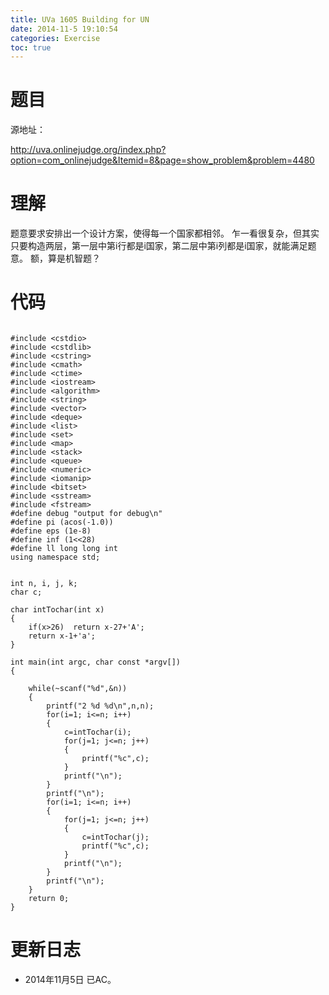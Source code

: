 ```yaml
---
title: UVa 1605 Building for UN
date: 2014-11-5 19:10:54
categories: Exercise
toc: true
---
```

# 题目
源地址：

http://uva.onlinejudge.org/index.php?option=com_onlinejudge&Itemid=8&page=show_problem&problem=4480

# 理解
题意要求安排出一个设计方案，使得每一个国家都相邻。
乍一看很复杂，但其实只要构造两层，第一层中第i行都是i国家，第二层中第i列都是i国家，就能满足题意。
额，算是机智题？

<!-- more -->

# 代码

```

#include <cstdio>
#include <cstdlib>
#include <cstring>
#include <cmath>
#include <ctime>
#include <iostream>
#include <algorithm>
#include <string>
#include <vector>
#include <deque>
#include <list>
#include <set>
#include <map>
#include <stack>
#include <queue>
#include <numeric>
#include <iomanip>
#include <bitset>
#include <sstream>
#include <fstream>
#define debug "output for debug\n"
#define pi (acos(-1.0))
#define eps (1e-8)
#define inf (1<<28)
#define ll long long int
using namespace std;


int n, i, j, k;
char c;

char intTochar(int x)
{
    if(x>26)  return x-27+'A';
    return x-1+'a';
}

int main(int argc, char const *argv[])
{

    while(~scanf("%d",&n))
    {
        printf("2 %d %d\n",n,n);
        for(i=1; i<=n; i++)
        {
            c=intTochar(i);
            for(j=1; j<=n; j++)
            {
                printf("%c",c);
            }
            printf("\n");
        }
        printf("\n");
        for(i=1; i<=n; i++)
        {
            for(j=1; j<=n; j++)
            {
                c=intTochar(j);
                printf("%c",c);
            }
            printf("\n");
        }
        printf("\n");
    }
    return 0;
}

```

# 更新日志
- 2014年11月5日 已AC。